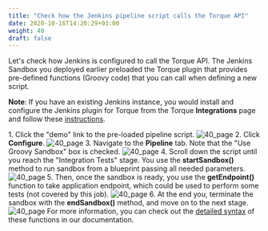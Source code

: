 ```yaml
---
title: "Check how the Jenkins pipeline script calls the Torque API"
date: 2020-10-16T14:20:29+03:00
weight: 40
draft: false
---
```

Let's check how Jenkins is configured to call the Torque API. The Jenkins Sandbox you deployed earlier preloaded the Torque plugin that provides pre-defined functions (Groovy code) that you can call when defining a new script. 

__Note__: If you have an existing Jenkins instance, you would install and configure the Jenkins plugin for Torque from the Torque __Integrations__ page and follow these [instructions](https://colonysupport.quali.com/hc/en-us/articles/360001035668).
 
1\. Click the "demo" link to the pre-loaded pipeline script.
 ![40_page](/images/module3/demo-jenkins.png)
2\. Click __Configure__.
 ![40_page](/images/module3/pipeline-configure.png)
3\. Navigate to the __Pipeline__ tab. Note that the "Use Groovy Sandbox" box is checked.
 ![40_page](/images/module3/pipeline-script-tab.png)
4\. Scroll down the script until you reach the "Integration Tests" stage. You use the __startSandbox()__ method to run sandbox from a blueprint passing all needed parameters.
 ![40_page](/images/module3/pipeline-script.png)
5\. Then, once the sandbox is ready, you use the __getEndpoint()__ function to take application endpoint, which could be used to perform some tests (not covered by this job).
 ![40_page](/images/module3/pipeline-script-endpoint.png)
6\. At the end you, terminate the sandbox with the __endSandbox()__ method, and move on to the next stage.
 ![40_page](/images/module3/pipeline-script-terminate.png)
 For more information, you can check out the [detailed syntax](https://colonysupport.quali.com/hc/en-us/articles/360001029427) of these functions in our documentation.
